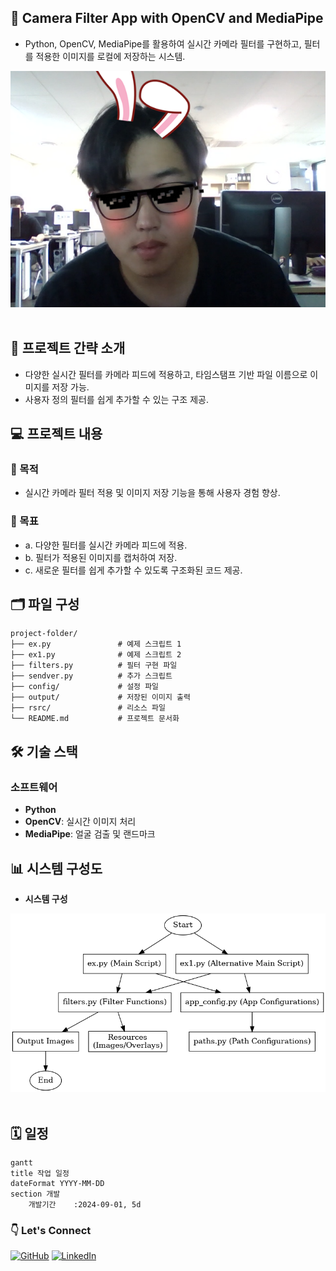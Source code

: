 ## 📸 Camera Filter App with OpenCV and MediaPipe

  - Python, OpenCV, MediaPipe를 활용하여 실시간 카메라 필터를 구현하고, 필터를 적용한 이미지를 로컬에 저장하는 시스템.

![결과물 사진](./output/images/capture.png)
<br><br>

## 📁 프로젝트 간략 소개

- 다양한 실시간 필터를 카메라 피드에 적용하고, 타임스탬프 기반 파일 이름으로 이미지를 저장 가능.
- 사용자 정의 필터를 쉽게 추가할 수 있는 구조 제공.

## 💻 프로젝트 내용

### 🎯 목적
- 실시간 카메라 필터 적용 및 이미지 저장 기능을 통해 사용자 경험 향상.

### 🎣 목표
- a. 다양한 필터를 실시간 카메라 피드에 적용.
- b. 필터가 적용된 이미지를 캡처하여 저장.
- c. 새로운 필터를 쉽게 추가할 수 있도록 구조화된 코드 제공.

## 🗂️ 파일 구성

```
project-folder/
├── ex.py               # 예제 스크립트 1
├── ex1.py              # 예제 스크립트 2
├── filters.py          # 필터 구현 파일
├── sendver.py          # 추가 스크립트
├── config/             # 설정 파일
├── output/             # 저장된 이미지 출력
├── rsrc/               # 리소스 파일
└── README.md           # 프로젝트 문서화
```

## 🛠️ 기술 스택

### **소프트웨어**
- **Python**
- **OpenCV**: 실시간 이미지 처리
- **MediaPipe**: 얼굴 검출 및 랜드마크

## 📊 시스템 구성도

- **시스템 구성**

![시스템 구성도](./output/images/flowchart.png)
<br><br>

## 🗓 일정
```mermaid
gantt
title 작업 일정
dateFormat YYYY-MM-DD
section 개발
    개발기간    :2024-09-01, 5d
```

### 👇 Let's Connect

[![GitHub](https://img.shields.io/badge/GitHub-Profile-blue?logo=github)](https://github.com/Kwonsiwoo2)  [![LinkedIn](https://img.shields.io/badge/LinkedIn-Profile-blue?logo=linkedin)](https://www.linkedin.com/in/%EC%8B%9C%EC%9A%B0-%EA%B6%8C-064765341/)

